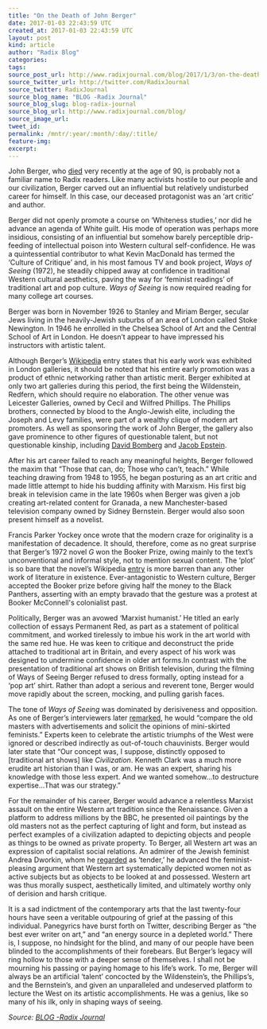 ```yaml
---
title: "On the Death of John Berger"
date: 2017-01-03 22:43:59 UTC
created_at: 2017-01-03 22:43:59 UTC
layout: post
kind: article
author: "Radix Blog"
categories: 
tags: 
source_post_url: http://www.radixjournal.com/blog/2017/1/3/on-the-death-of-john-berger
source_twitter_url: http://twitter.com/RadixJournal
source_twitter: RadixJournal
source_blog_name: "BLOG -Radix Journal"
source_blog_slug: blog-radix-journal
source_blog_url: http://www.radixjournal.com/blog/
source_image_url: 
tweet_id:
permalink: /mntr/:year/:month/:day/:title/
feature-img: 
excerpt:
---
```

<p>John Berger, who <a href="https://www.theguardian.com/books/2017/jan/02/john-berger-obituary">died</a> very recently at the age of 90, is probably not a familiar name to Radix readers. Like many activists hostile to our people and our civilization, Berger carved out an influential but relatively undisturbed career for himself. In this case, our deceased protagonist was an ‘art critic’ and author.</p>
<p>Berger did not openly promote a course on ‘Whiteness studies,’ nor did he advance an agenda of White guilt. His mode of operation was perhaps more insidious, consisting of an influential but somehow barely perceptible drip-feeding of intellectual poison into Western cultural self-confidence. He was a quintessential contributor to what Kevin MacDonald has termed the ‘Culture of Critique’ and, in his most famous TV and book project, <em>Ways of Seeing</em> (1972), he steadily chipped away at confidence in traditional Western cultural aesthetics, paving the way for ‘feminist readings’ of traditional art and pop culture.<em> Ways of Seeing</em> is now required reading for many college art courses. </p>
<p>Berger was born in November 1926 to Stanley and Miriam Berger, secular Jews living in the heavily-Jewish suburbs of an area of London called Stoke Newington. In 1946 he enrolled in the Chelsea School of Art and the Central School of Art in London. He doesn’t appear to have impressed his instructors with artistic talent.</p>
<p>Although Berger’s <a href="https://en.wikipedia.org/wiki/John_Berger">Wikipedia</a> entry states that his early work was exhibited in London galleries, it should be noted that his entire early promotion was a product of ethnic networking rather than artistic merit. Berger exhibited at only two art galleries during this period, the first being the Wildenstein, Redfern, which should require no elaboration. The other venue was Leicester Galleries, owned by Cecil and Wilfred Phillips. The Phillips brothers, connected by blood to the Anglo-Jewish elite, including the Joseph and Levy families, were part of a wealthy clique of modern art promoters. As well as sponsoring the work of John Berger, the gallery also gave prominence to other figures of questionable talent, but not questionable kinship, including <a href="https://en.wikipedia.org/wiki/David_Bomberg">David Bomberg</a> and <a href="https://en.wikipedia.org/wiki/Jacob_Epstein">Jacob Epstein</a>. </p>
<p>After his art career failed to reach any meaningful heights, Berger followed the maxim that “Those that can, do; Those who can’t, teach.” While teaching drawing from 1948 to 1955, he began posturing as an art critic and made little attempt to hide his budding affinity with Marxism. His first big break in television came in the late 1960s when Berger was given a job creating art-related content for Granada, a new Manchester-based television company owned by Sidney Bernstein. Berger would also soon present himself as a novelist.</p>
<p>Francis Parker Yockey once wrote that the modern craze for originality is a manifestation of decadence. It should, therefore, come as no great surprise that Berger’s 1972 novel <em>G</em> won the Booker Prize, owing mainly to the text’s unconventional and informal style, not to mention sexual content. The ‘plot’ is so bare that the novel’s Wikipedia <a href="https://en.wikipedia.org/wiki/G._(novel)">entry</a> is more barren than any other work of literature in existence. Ever-antagonistic to Western culture, Berger accepted the Booker prize before giving half the money to the Black Panthers, asserting with an empty bravado that the gesture was a protest at Booker McConnell's colonialist past. </p>
<p>Politically, Berger was an avowed ‘Marxist humanist.’ He titled an early collection of essays Permanent Red, as part as a statement of political commitment, and worked tirelessly to imbue his work in the art world with the same red hue. He was keen to critique and deconstruct the pride attached to traditional art in Britain, and every aspect of his work was designed to undermine confidence in older art forms.In contrast with the presentation of traditional art shows on British television, during the filming of Ways of Seeing Berger refused to dress formally, opting instead for a ‘pop art’ shirt. Rather than adopt a serious and reverent tone, Berger would move rapidly about the screen, mocking, and pulling garish faces.</p>
<p>The tone of <em>Ways of Seeing</em> was dominated by derisiveness and opposition. As one of Berger’s interviewers later <a href="http://www.telegraph.co.uk/culture/4724662/Portrait-of-the-artist-as-a-wild-old-man.html">remarked</a>, he would “compare the old masters with advertisements and solicit the opinions of mini-skirted feminists.” Experts keen to celebrate the artistic triumphs of the West were ignored or described indirectly as out-of-touch chauvinists. Berger would later state that “Our concept was, I suppose, distinctly opposed to [traditional art shows] like <em>Civilization</em>. Kenneth Clark was a much more erudite art historian than I was, or am. He was an expert, sharing his knowledge with those less expert. And we wanted somehow…to destructure expertise…That was our strategy.”</p>
<p>For the remainder of his career, Berger would advance a relentless Marxist assault on the entire Western art tradition since the Renaissance. Given a platform to address millions by the BBC, he presented oil paintings by the old masters not as the perfect capturing of light and form, but instead as perfect examples of a civilization adapted to depicting objects and people as things to be owned as private property. To Berger, all Western art was an expression of capitalist social relations. An admirer of the Jewish feminist Andrea Dworkin, whom he <a href="http://www.telegraph.co.uk/culture/4724662/Portrait-of-the-artist-as-a-wild-old-man.html">regarded</a> as ‘tender,’ he advanced the feminist-pleasing argument that Western art systematically depicted women not as active subjects but as objects to be looked at and possessed. Western art was thus morally suspect, aesthetically limited, and ultimately worthy only of derision and harsh critique.</p>
<p>It is a sad indictment of the contemporary arts that the last twenty-four hours have seen a veritable outpouring of grief at the passing of this individual. Panegyrics have burst forth on Twitter, describing Berger as “the best ever writer on art,” and “an energy source in a depleted world.” There is, I suppose, no hindsight for the blind, and many of our people have been blinded to the accomplishments of their forebears. But Berger’s legacy will ring hollow to those with a deeper sense of themselves. I shall not be mourning his passing or paying homage to his life’s work. To me, Berger will always be an artificial ‘talent’ concocted by the Wildenstein’s, the Phillips’s, and the Bernstein’s, and given an unparalleled and undeserved platform to lecture the West on its artistic accomplishments. He was a genius, like so many of his ilk, only in shaping ways of seeing. </p><div class="">
    <i>Source: <a href="http://www.radixjournal.com/blog/">BLOG -Radix Journal</a></i>
</div>
